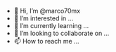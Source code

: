 - 👋 Hi, I’m @marco70mx
- 👀 I’m interested in ...
- 🌱 I’m currently learning ...
- 💞️ I’m looking to collaborate on ...
- 📫 How to reach me ...

<!---
marco70mx/marco70mx is a ✨ special ✨ repository because its `README.md` (this file) appears on your GitHub profile.
You can click the Preview link to take a look at your changes.
--->
